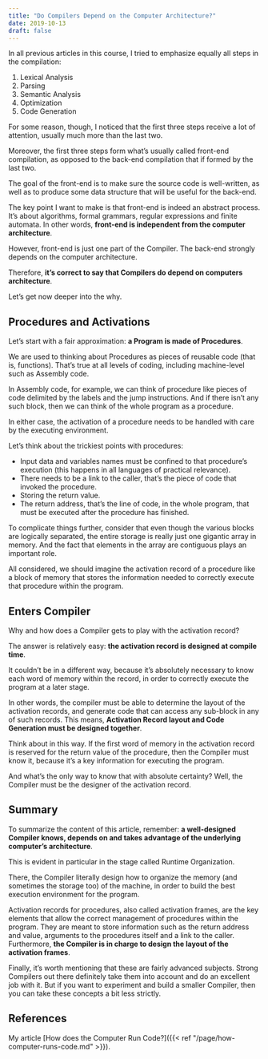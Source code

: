 ```yaml
---
title: "Do Compilers Depend on the Computer Architecture?"
date: 2019-10-13
draft: false
---
```


In all previous articles in this course, I tried to emphasize equally all steps in the compilation:

1. Lexical Analysis
2. Parsing
3. Semantic Analysis
4. Optimization
5. Code Generation

For some reason, though, I noticed that the first three steps receive a lot of attention, usually much more than the last two.

Moreover, the first three steps form what’s usually called front-end compilation, as opposed to the back-end compilation that if formed by the last two.

The goal of the front-end is to make sure the source code is well-written, as well as to produce some data structure that will be useful for the back-end.

The key point I want to make is that front-end is indeed an abstract process. It’s about algorithms, formal grammars, regular expressions and finite automata. In other words, **front-end is independent from the computer architecture**.

However, front-end is just one part of the Compiler. The back-end strongly depends on the computer architecture.

Therefore, **it’s correct to say that Compilers do depend on computers architecture**.

Let’s get now deeper into the why.

## Procedures and Activations

Let’s start with a fair approximation: **a Program is made of Procedures**.

We are used to thinking about Procedures as pieces of reusable code (that is, functions). That’s true at all levels of coding, including machine-level such as Assembly code.

In Assembly code, for example, we can think of procedure like pieces of code delimited by the labels and the jump instructions. And if there isn’t any such block, then we can think of the whole program as a procedure.

In either case, the activation of a procedure needs to be handled with care by the executing environment.

Let’s think about the trickiest points with procedures:

- Input data and variables names must be confined to that procedure’s execution (this happens in all languages of practical relevance).
- There needs to be a link to the caller, that’s the piece of code that invoked the procedure.
- Storing the return value.
- The return address, that’s the line of code, in the whole program, that must be executed after the procedure has finished.

To complicate things further, consider that even though the various blocks are logically separated, the entire storage is really just one gigantic array in memory. And the fact that elements in the array are contiguous plays an important role.

All considered, we should imagine the activation record of a procedure like a block of memory that stores the information needed to correctly execute that procedure within the program.

## Enters Compiler

Why and how does a Compiler gets to play with the activation record?

The answer is relatively easy: **the activation record is designed at compile time**.

It couldn’t be in a different way, because it’s absolutely necessary to know each word of memory within the record, in order to correctly execute the program at a later stage.

In other words, the compiler must be able to determine the layout of the activation records, and generate code that can access any sub-block in any of such records. This means, **Activation Record layout and Code Generation must be designed together**.

Think about in this way. If the first word of memory in the activation record is reserved for the return value of the procedure, then the Compiler must know it, because it’s a key information for executing the program.

And what’s the only way to know that with absolute certainty? Well, the Compiler must be the designer of the activation record.

## Summary

To summarize the content of this article, remember: **a well-designed Compiler knows, depends on and takes advantage of the underlying computer’s architecture**.

This is evident in particular in the stage called Runtime Organization.

There, the Compiler literally design how to organize the memory (and sometimes the storage too) of the machine, in order to build the best execution environment for the program.

Activation records for procedures, also called activation frames, are the key elements that allow the correct management of procedures within the program. They are meant to store information such as the return address and value, arguments to the procedures itself and a link to the caller. Furthermore, **the Compiler is in charge to design the layout of the activation frames**.

Finally, it’s worth mentioning that these are fairly advanced subjects. Strong Compilers out there definitely take them into account and do an excellent job with it. But if you want to experiment and build a smaller Compiler, then you can take these concepts a bit less strictly.

## References

My article [How does the Computer Run Code?]({{< ref "/page/how-computer-runs-code.md" >}}).
